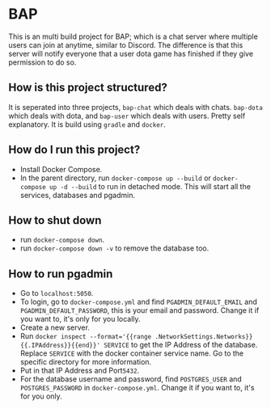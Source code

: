 # BAP

This is an multi build project for BAP; which is a chat server where
multiple users can join at anytime, similar to Discord. The difference is
that this server will notify everyone that a user dota game has finished if
they give permission to do so.

## How is this project structured?

It is seperated into three projects, `bap-chat` which deals with chats.
`bap-dota` which deals with dota, and `bap-user` which deals with users.
Pretty self explanatory. It is build using `gradle` and `docker`.

## How do I run this project?

* Install Docker Compose.
* In the parent directory, run `docker-compose up --build` or 
`docker-compose up -d --build` to run in detached mode. 
This will start all the services, databases and pgadmin.

## How to shut down

* run `docker-compose down`.
* run `docker-compose down -v` to remove the database too.

## How to run pgadmin

* Go to `localhost:5050`.
* To login, go to `docker-compose.yml` and find `PGADMIN_DEFAULT_EMAIL` 
and `PGADMIN_DEFAULT_PASSWORD`, this is your email and password. 
Change it if you want to, it's only for you locally.
* Create a new server.
* Run `docker inspect --format='{{range .NetworkSettings.Networks}}{{.IPAddress}}{{end}}' SERVICE`
to get the IP Address of the database. Replace `SERVICE` with the docker
container service name. Go to the specific directory for more information.
* Put in that IP Address and Port`5432`.
* For the database username and password, find `POSTGRES_USER` and 
`POSTGRES_PASSWORD` in `docker-compose.yml`. 
Change it if you want to, it's for you only.